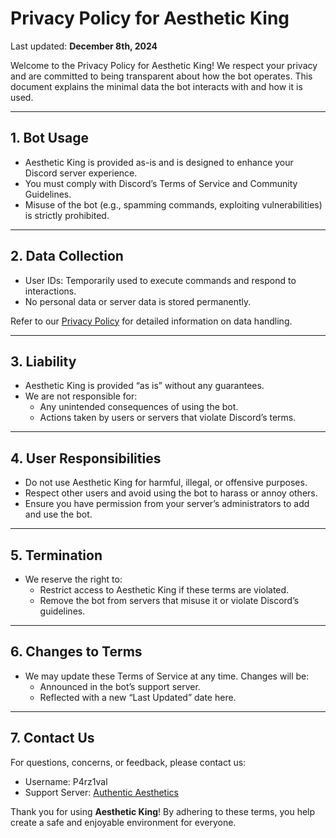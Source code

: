 # Privacy Policy for Aesthetic King 
Last updated: **December 8th, 2024**

Welcome to the Privacy Policy for Aesthetic King! We respect your privacy and are committed to being transparent about how the bot operates. This document explains the minimal data the bot interacts with and how it is used.


---

## 1. Bot Usage

 - Aesthetic King is provided as-is and is designed to enhance your Discord server experience.
 - You must comply with Discord’s Terms of Service and Community Guidelines.
 - Misuse of the bot (e.g., spamming commands, exploiting vulnerabilities) is strictly prohibited.


---

## 2. Data Collection

 - User IDs: Temporarily used to execute commands and respond to interactions.
 - No personal data or server data is stored permanently.

Refer to our [Privacy Policy](https://github.com/slimhercules953/Aesthetic-king/blob/main/privacypolicy.md) for detailed information on data handling.


---

## 3. Liability

 - Aesthetic King is provided “as is” without any guarantees.
 - We are not responsible for:
   - Any unintended consequences of using the bot.
   - Actions taken by users or servers that violate Discord’s terms.


---

## 4. User Responsibilities

 - Do not use Aesthetic King for harmful, illegal, or offensive purposes.
 - Respect other users and avoid using the bot to harass or annoy others.
 - Ensure you have permission from your server’s administrators to add and use the bot.


---

## 5. Termination

 - We reserve the right to:
   - Restrict access to Aesthetic King if these terms are violated.
   - Remove the bot from servers that misuse it or violate Discord’s guidelines.


---

## 6. Changes to Terms

 - We may update these Terms of Service at any time. Changes will be:
    - Announced in the bot’s support server.
    - Reflected with a new “Last Updated” date here.


---

## 7. Contact Us

For questions, concerns, or feedback, please contact us:
 - Username: P4rz1val
 - Support Server: [Authentic Aesthetics](<https://discord.gg/B7VbSU2m>)


Thank you for using **Aesthetic King**! By adhering to these terms, you help create a safe and enjoyable environment for everyone.